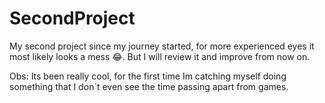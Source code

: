 # SecondProject
My second project since my journey started, for more experienced eyes it most likely looks a mess 😂. But I will review it and improve from now on.

Obs: Its been really cool, for the first time Im catching myself doing something that  I don`t even see the time passing apart from games.
